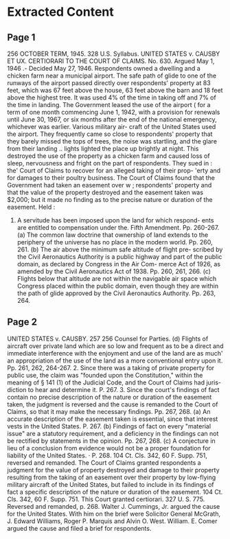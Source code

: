 # Extracted Content

## Page 1

256
OCTOBER TERM, 1945.
328 U.S.
Syllabus.
UNITED STATES v. CAUSBY ET UX.
CERTIORARI TO THE COURT OF CLAIMS.
No. 630. Argued May 1, 1946 .- Decided May 27, 1946.
Respondents owned a dwelling and a chicken farm near a municipal
airport. The safe path of glide to one of the runways of the airport
passed directly over respondents' property at 83 feet, which was 67
feet above the house, 63 feet above the barn and 18 feet above the
highest tree. It was used 4% of the time in taking off and 7% of
the time in landing. The Government leased the use of the airport
(
for a term of one month commencing June 1, 1942, with a provision
for renewals until June 30, 1967, or six months after the end of the
national emergency, whichever was earlier. Various military air-
craft of the United States used the airport. They frequently came
so close to respondents' property that they barely missed the tops
of trees, the noise was startling, and the glare from their landing
.. lights lighted the place up brightly at night. This destroyed the
use of the property as a chicken farm and caused loss of sleep,
nervousness and fright on the part of respondents. They sued in
:
the' Court of Claims to recover for an alleged taking of their prop-
'erty and for damages to their poultry business. The Court of
Claims found that the Government had taken an easement over
w ; respondents' property and that the value of the property destroyed
and the easement taken was $2,000; but it made no finding as to
the precise nature or duration of the easement. Held :
1. A servitude has been imposed upon the land for which respond-
ents are entitled to compensation under the. Fifth Amendment.
Pp. 260-267.
(a) The common law doctrine that ownership of land extends
to the periphery of the universe has no place in the modern world.
Pp. 260, 261.
(b) The air above the minimum safe altitude of flight pre-
scribed by the Civil Aeronautics Authority is a public highway and
part of the public domain, as declared by Congress in the Air Com-
merce Act of 1926, as amended by the Civil Aeronautics Act of 1938.
Pp. 260, 261, 266.
(c) Flights below that altitude are not within the navigable air
space which Congress placed within the public domain, even though
they are within the path of glide approved by the Civil Aeronautics
Authority. Pp. 263, 264.


## Page 2

UNITED STATES v. CAUSBY.
257
256
Counsel for Parties.
(d) Flights of aircraft over private land which are so low and
frequent as to be a direct and immediate interference with the
enjoyment and use of the land are as much' an appropriation of
the use of the land as a more conventional entry upon it. Pp.
261, 262, 264-267.
2. Since there was a taking of private property for public use,
the claim was "founded upon the Constitution," within the meaning
of § 141 (1) of the Judicial Code, and the Court of Claims had juris-
diction to hear and determine it. P. 267.
3. Since the court's findings of fact contain no precise description
of the nature or duration of the easement taken, the judgment is
reversed and the cause is remanded to the Court of Claims, so that
it may make the necessary findings. Pp. 267, 268.
(a) An accurate description of the easement taken is essential,
since that interest vests in the United States. P. 267.
(b) Findings of fact on every "material issue" are a statutory
requirement, and a deficiency in the findings can not be rectified by
statements in the opinion. Pp. 267, 268.
(c) A conjecture in lieu of a conclusion from evidence would
not be a proper foundation for liability of the United States.
· P. 268.
104 Ct. Cls. 342, 60 F. Supp. 751, reversed and remanded.
The Court of Claims granted respondents a judgment
for the value of property destroyed and damage to their
property resulting from the taking of an easement over
their property by low-flying military aircraft of the United
States, but failed to include in its findings of fact a specific
description of the nature or duration of the easement.
104 Ct. Cls. 342, 60 F. Supp. 751. This Court granted
certiorari. 327 U. S. 775. Reversed and remanded,
p. 268.
Walter J. Cummings, Jr. argued the cause for the United
States. With him on the brief were Solicitor General
McGrath, J. Edward Williams, Roger P. Marquis and
Alvin O. West.
William. E. Comer argued the cause and filed a brief for
respondents.


